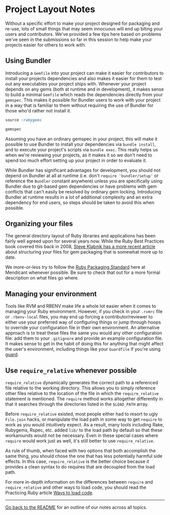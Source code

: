 # Project Layout Notes

Without a specific effort to make your project designed for packaging and re-use, lots of small things that may seem innocuous will end up biting your users and contributors. We've provided a few tips here based on problems we've seen in the submissions so far in this session to help make your projects easier for others to work with.

## Using Bundler

Introducing a `Gemfile` into your project can make it easier for contributors to install your projects dependencies and also makes it easier for them to test out any executables your project ships with. Whenever your project depends on any gems (both at runtime and in development), it makes sense to build a minimal `Gemfile` which reads the dependencies directly from your `gemspec`. This makes it possible for Bundler users to work with your project in a way that is familiar to them without requiring the use of Bundler for those who'd rather not install it.

```ruby
source :rubygems

gemspec
```

Assuming you have an ordinary gemspec in your project, this will make it possible to use Bundler to install your dependencies via `bundle install`, and to execute your project's scripts via `bundle exec`. This really helps us when we're reviewing your projects, as it makes it so we don't need to spend too much effort setting up your project in order to evaluate it.

While Bundler has significant advantages for development, you should not depend on Bundler at all at runtime (i.e. don't `require 'bundler/setup'` or reference the `Bundler` constant anywhere) unless you are specifically using Bundler due to git-based gem dependencies or have problems with gem conflicts that can't easily be resolved by ordinary gem locking. Introducing Bundler at runtime results in a lot of additional complexity and an extra dependency for end users, so steps should be taken to avoid this when possible.


## Organizing your files

The general directory layout of Ruby libraries and applications has been fairly well agreed upon for several years now. While the Ruby Best Practices book covered this back in 2008, [Steve Klabnik has a more recent article](http://timelessrepo.com/making-ruby-gems) about structuring your files for gem packaging that is somewhat more up to date.

We more-or-less try to follow the [Ruby Packaging Standard](http://chneukirchen.github.com/rps/) here at Mendicant whenever possible. Be sure to check that out for a more formal description on what files go where.

## Managing your environment

Tools like RVM and RBENV make life a whole lot easier when it comes to managing your Ruby environment. However, if you check in your `.rvmrc` file or `.rbenv-local` files, you may end up forcing a contributor/reviewer to either use your preferred way of configuring things or jump through hoops to override your configuration file in their own environment. An alternative approach is to treat these files the same you would any other configuration file: add them to your `.gitignore` and provide an example configuration file. It makes sense to get in the habit of doing this for anything that might affect the user's environment, including things like your `Guardfile` if you're using [guard](https://github.com/guard/guard).

## Use `require_relative` whenever possible

`require_relative` dynamically generates the correct path to a referenced file relative to the working directory. This allows you to simply reference other files relative to the location of the file in which the `require_relative` statement is mentioned. The `require` method works altogether differently in that it searches through the directories listed in the `$LOAD_PATH` array.

Before `require_relative` existed, most people either had to resort to ugly `File.join` hacks, or manipulate the load path in some way to get `require` to work as you would intuitively expect. As a result, many tools including Rake, Rubygems, Rspec, etc. added `lib/` to the load path by default so that these workarounds would not be necessary. Even in these special cases where `require` would work just as well, it's still better to use `require_relative`.

As rule of thumb, when faced with two options that both accomplish the same thing, you should chose the one that has less potentially harmful side effects. In this case, `require_relative` is the better choice because it provides a clean syntax to do requires that are decoupled from the load path.

For more in-depth information on the differences between `require` and `require_relative` and other ways to load code, you should read the Practicing Ruby article [Ways to load code](http://practicingruby.com/articles/shared/tmxmprhfrpwq).
<hr/>

[Go back to the
README](https://github.com/mendicant-university/s10-notes/blob/master/README.md)
for an outline of our notes across all topics.
